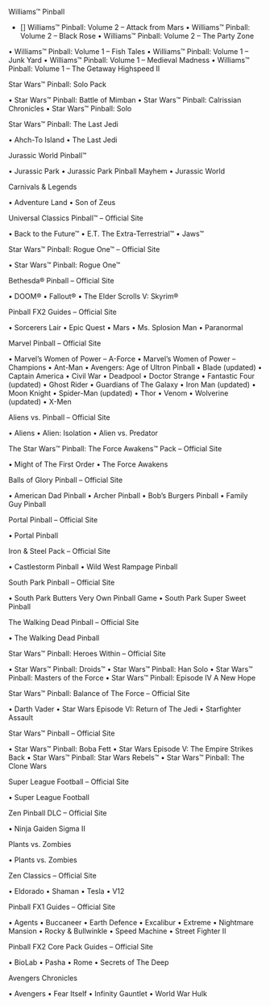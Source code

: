Williams™ Pinball

- [] Williams™ Pinball: Volume 2 – Attack from Mars
  • Williams™ Pinball: Volume 2 – Black Rose
  • Williams™ Pinball: Volume 2 – The Party Zone

• Williams™ Pinball: Volume 1 – Fish Tales
• Williams™ Pinball: Volume 1 – Junk Yard
• Williams™ Pinball: Volume 1 – Medieval Madness
• Williams™ Pinball: Volume 1 – The Getaway Highspeed II

Star Wars™ Pinball: Solo Pack

• Star Wars™ Pinball: Battle of Mimban
• Star Wars™ Pinball: Calrissian Chronicles
• Star Wars™ Pinball: Solo

Star Wars™ Pinball: The Last Jedi

• Ahch-To Island
• The Last Jedi

Jurassic World Pinball™

• Jurassic Park
• Jurassic Park Pinball Mayhem
• Jurassic World

Carnivals & Legends

• Adventure Land
• Son of Zeus

Universal Classics Pinball™ – Official Site

• Back to the Future™
• E.T. The Extra-Terrestrial™
• Jaws™

Star Wars™ Pinball: Rogue One™ – Official Site

• Star Wars™ Pinball: Rogue One™

Bethesda® Pinball – Official Site

• DOOM®
• Fallout®
• The Elder Scrolls V: Skyrim®

Pinball FX2 Guides – Official Site

• Sorcerers Lair
• Epic Quest
• Mars
• Ms. Splosion Man
• Paranormal

Marvel Pinball – Official Site

• Marvel’s Women of Power – A-Force
• Marvel’s Women of Power – Champions
• Ant-Man
• Avengers: Age of Ultron Pinball
• Blade (updated)
• Captain America
• Civil War
• Deadpool
• Doctor Strange
• Fantastic Four (updated)
• Ghost Rider
• Guardians of The Galaxy
• Iron Man (updated)
• Moon Knight
• Spider-Man (updated)
• Thor
• Venom
• Wolverine (updated)
• X-Men

Aliens vs. Pinball – Official Site

• Aliens
• Alien: Isolation
• Alien vs. Predator

The Star Wars™ Pinball: The Force Awakens™ Pack – Official Site

• Might of The First Order
• The Force Awakens

Balls of Glory Pinball – Official Site

• American Dad Pinball
• Archer Pinball
• Bob’s Burgers Pinball
• Family Guy Pinball

Portal Pinball – Official Site

• Portal Pinball

Iron & Steel Pack – Official Site

• Castlestorm Pinball
• Wild West Rampage Pinball

South Park Pinball – Official Site

• South Park Butters Very Own Pinball Game
• South Park Super Sweet Pinball

The Walking Dead Pinball – Official Site

• The Walking Dead Pinball

Star Wars™ Pinball: Heroes Within – Official Site

• Star Wars™ Pinball: Droids™
• Star Wars™ Pinball: Han Solo
• Star Wars™ Pinball: Masters of the Force
• Star Wars™ Pinball: Episode IV A New Hope

Star Wars™ Pinball: Balance of The Force – Official Site

• Darth Vader
• Star Wars Episode VI: Return of The Jedi
• Starfighter Assault

Star Wars™ Pinball – Official Site

• Star Wars™ Pinball: Boba Fett
• Star Wars Episode V: The Empire Strikes Back
• Star Wars™ Pinball: Star Wars Rebels™
• Star Wars™ Pinball: The Clone Wars

Super League Football – Official Site

• Super League Football

Zen Pinball DLC – Official Site

• Ninja Gaiden Sigma II

Plants vs. Zombies

• Plants vs. Zombies

Zen Classics – Official Site

• Eldorado
• Shaman
• Tesla
• V12

Pinball FX1 Guides – Official Site

• Agents
• Buccaneer
• Earth Defence
• Excalibur
• Extreme
• Nightmare Mansion
• Rocky & Bullwinkle
• Speed Machine
• Street Fighter II

Pinball FX2 Core Pack Guides – Official Site

• BioLab
• Pasha
• Rome
• Secrets of The Deep

Avengers Chronicles

• Avengers
• Fear Itself
• Infinity Gauntlet
• World War Hulk
